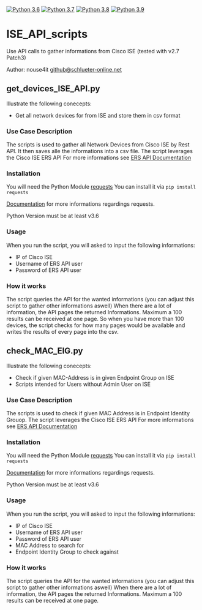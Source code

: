 [![Python 3.6](https://img.shields.io/badge/python-3.6-blue.svg)](https://www.python.org/downloads/release/python-360/)
[![Python 3.7](https://img.shields.io/badge/python-3.7-blue.svg)](https://www.python.org/downloads/release/python-370/)
[![Python 3.8](https://img.shields.io/badge/python-3.8-blue.svg)](https://www.python.org/downloads/release/python-380/)
[![Python 3.9](https://img.shields.io/badge/python-3.9-blue.svg)](https://www.python.org/downloads/release/python-390/)

# ISE_API_scripts
Use API calls to gather informations from Cisco ISE (tested with v2.7 Patch3)

Author: nouse4it <github@schlueter-online.net>


## get_devices_ISE_API.py

Illustrate the following conecepts:
- Get all network devices for from ISE and store them in csv format

### Use Case Description

The scripts is used to gather all Network Devices from Cisco ISE by Rest API.
It then saves alle the informations into a csv file.
The script leverages the Cisco ISE ERS API
For more informations see [ERS API Documentation](https://community.cisco.com/t5/security-documents/ise-ers-api-examples/ta-p/3622623#toc-hId--721274487)

### Installation
You will need the Python Module [requests](https://pypi.org/project/requests/)
You can install it via `pip install requests`

[Documentation](https://requests.readthedocs.io/en/master/) for more informations regardings requests.

Python Version must be at least v3.6

### Usage
When you run the script, you will asked to input the following informations:
* IP of Cisco ISE
* Username of ERS API user
* Password of ERS API user

### How it works
The script queries the API for the wanted informations (you can adjust this script to gather other informations aswell)
When there are a lot of information, the API pages the returned Informations.
Maximum a 100 results can be received at one page.
So when you have more than 100 devices, the script checks for how many pages would be available and writes the results of every page into the csv.


## check_MAC_EIG.py

Illustrate the following conecepts:
- Check if given MAC-Address is in given Endpoint Group on ISE
- Scripts intended for Users without Admin User on ISE

### Use Case Description

The scripts is used to check if given MAC Address is in Endpoint Identity Grouop.
The script leverages the Cisco ISE ERS API
For more informations see [ERS API Documentation](https://community.cisco.com/t5/security-documents/ise-ers-api-examples/ta-p/3622623#toc-hId--721274487)

### Installation
You will need the Python Module [requests](https://pypi.org/project/requests/)
You can install it via `pip install requests`

[Documentation](https://requests.readthedocs.io/en/master/) for more informations regardings requests.

Python Version must be at least v3.6

### Usage
When you run the script, you will asked to input the following informations:
* IP of Cisco ISE
* Username of ERS API user
* Password of ERS API user
* MAC Address to search for
* Endpoint Identity Group to check against

### How it works
The script queries the API for the wanted informations (you can adjust this script to gather other informations aswell)
When there are a lot of information, the API pages the returned Informations.
Maximum a 100 results can be received at one page.
